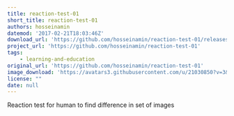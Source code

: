 ```yaml
---
title: reaction-test-01
short_title: reaction-test-01
authors: hosseinamin
datemod: '2017-02-21T18:03:46Z'
download_url: 'https://github.com/hosseinamin/reaction-test-01/releases'
project_url: 'https://github.com/hosseinamin/reaction-test-01'
tags:
    - learning-and-education
original_url: 'https://github.com/hosseinamin/reaction-test-01'
image_download: 'https://avatars3.githubusercontent.com/u/21030850?v=3&s=40'
license: ""
date: null
---
```

Reaction test for human to find difference in set of images